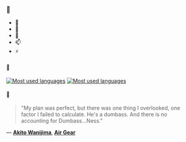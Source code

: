 ### 👋

- 🔭
- 🌱
- 💬
- 📫
- ⚡

#### 🧏

[![Most used languages](https://github-readme-stats-aynah.vercel.app/api/top-langs/?username=aynh&theme=solarized-dark&langs_count=6&layout=compact&hide_title=true)](https://github.com/anuraghazra/github-readme-stats#gh-dark-mode-only)
[![Most used languages](https://github-readme-stats-aynah.vercel.app/api/top-langs/?username=aynh&theme=solarized-light&langs_count=6&layout=compact&hide_title=true)](https://github.com/anuraghazra/github-readme-stats#gh-light-mode-only)

#### 💬

> "My plan was perfect, but there was one thing I overlooked, one factor I failed to calculate. He's a dumbass. And there is no accounting for Dumbass...Ness."

&mdash; [**Akito Wanijima**](https://myanimelist.net/character.php?q=Akito%20Wanijima&cat=character), [**Air Gear**](https://myanimelist.net/search/all?q=Air%20Gear&cat=all)
